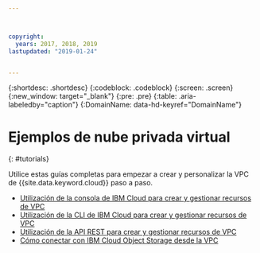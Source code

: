 ```yaml
---



copyright:
  years: 2017, 2018, 2019
lastupdated: "2019-01-24"


---
```


{:shortdesc: .shortdesc}
{:codeblock: .codeblock}
{:screen: .screen}
{:new_window: target="_blank"}
{:pre: .pre}
{:table: .aria-labeledby="caption"}
{:DomainName: data-hd-keyref="DomainName"}

# Ejemplos de nube privada virtual
{: #tutorials}

Utilice estas guías completas para empezar a crear y personalizar la VPC de {{site.data.keyword.cloud}} paso a paso.

* [Utilización de la consola de IBM Cloud para crear y gestionar recursos de VPC](http://{DomainName}/docs/infrastructure/vpc?topic=vpc-creating-a-vpc-using-the-ibm-cloud-console)
* [Utilización de la CLI de IBM Cloud para crear y gestionar recursos de VPC](http://{DomainName}/docs/infrastructure/vpc?topic=vpc-creating-a-vpc-using-the-ibm-cloud-cli)
* [Utilización de la API REST para crear y gestionar recursos de VPC](http://{DomainName}/docs/infrastructure/vpc?topic=vpc-creating-a-vpc-using-the-rest-apis)
* [Cómo conectar con IBM Cloud Object Storage desde la VPC](http://{DomainName}/docs/infrastructure/vpc?topic=vpc-connecting-to-ibm-cloud-object-storage-from-a-vpc)
 
   
